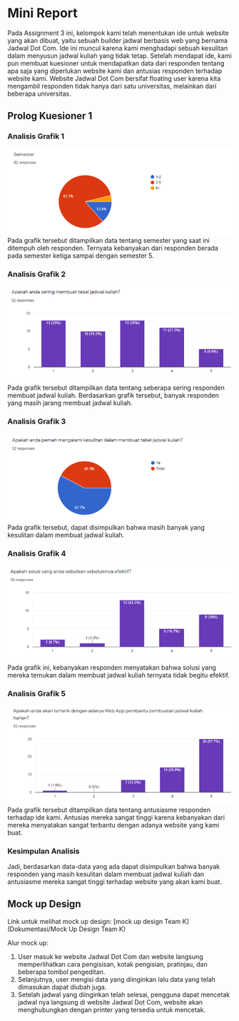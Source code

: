 # Mini Report

Pada Assignment 3 ini, kelompok kami telah menentukan ide untuk website yang akan dibuat, yaitu sebuah builder jadwal berbasis web yang bernama Jadwal Dot Com. Ide ini muncul karena kami menghadapi sebuah kesulitan dalam menyusun jadwal kuliah yang tidak tetap. Setelah mendapat ide, kami pun membuat kuesioner untuk mendapatkan data dari responden tentang apa saja yang diperlukan website kami dan antusias responden terhadap website kami.
Website Jadwal Dot Com bersifat floating user karena kita mengambil responden tidak hanya dari satu universitas, melainkan dari beberapa universitas.

## Prolog Kuesioner 1
### Analisis Grafik 1
<img src="Dokumentasi/chart1.png"/>
Pada grafik tersebut ditampilkan data tentang semester yang saat ini ditempuh oleh responden. Ternyata kebanyakan dari responden berada pada semester ketiga sampai dengan semester 5.

### Analisis Grafik 2
<img src="Dokumentasi/chart2.png"/>
Pada grafik tersebut ditampilkan data tentang seberapa sering responden membuat jadwal kuliah. Berdasarkan grafik tersebut, banyak responden yang masih jarang membuat jadwal kuliah.

### Analisis Grafik 3
<img src="Dokumentasi/chart3.png"/>
Pada grafik tersebut, dapat disimpulkan bahwa masih banyak yang kesulitan dalam membuat jadwal kuliah.

### Analisis Grafik 4
<img src="Dokumentasi/chart4.png"/>
Pada grafik ini, kebanyakan responden menyatakan bahwa solusi yang mereka temukan dalam membuat jadwal kuliah ternyata tidak begitu efektif.

### Analisis Grafik 5
<img src="Dokumentasi/chart5.png"/>
Pada grafik tersebut ditampilkan data tentang antusiasme responden terhadap ide kami. Antusias mereka sangat tinggi karena kebanyakan dari mereka menyatakan sangat terbantu dengan adanya website yang kami buat.

### Kesimpulan Analisis
Jadi, berdasarkan data-data yang ada dapat disimpulkan bahwa banyak responden yang masih kesulitan dalam membuat jadwal kuliah dan antusiasme mereka sangat tinggi terhadap website yang akan kami buat.

## Mock up Design
Link untuk melihat mock up design: [mock up design Team K](Dokumentasi/Mock Up Design Team K)

Alur mock up:
1.  User masuk ke website Jadwal Dot Com dan website langsung memperlihatkan cara pengisisan, kotak pengisian, pratinjau, dan beberapa tombol pengeditan. 
2.  Selanjutnya, user mengisi data yang diinginkan lalu data yang telah  dimasukan dapat diubah juga. 
3.  Setelah jadwal yang diinginkan telah selesai, pengguna  dapat mencetak jadwal nya langsung di website Jadwal Dot Com, website akan menghubungkan dengan printer yang tersedia untuk mencetak.



